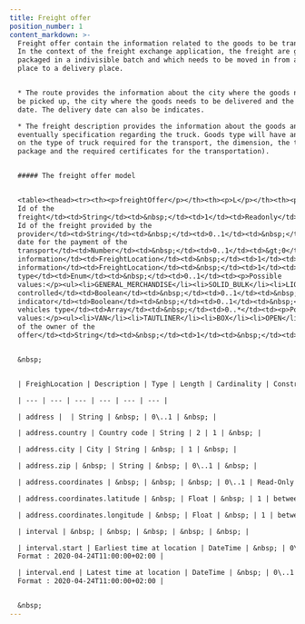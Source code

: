 ```yaml
---
title: Freight offer
position_number: 1
content_markdown: >-
  Freight offer contain the information related to the goods to be transported.
  In the context of the freight exchange application, the freight are goods
  packaged in a indivisible batch and which needs to be moved in from a loading
  place to a delivery place.


  * The route provides the information about the city where the goods needs to
  be picked up, the city where the goods needs to be delivered and the loading
  date. The delivery date can also be indicates.

  * The freight description provides the information about the goods and
  eventually specification regarding the truck. Goods type will have an impact
  on the type of truck required for the transport, the dimension, the transport
  package and the required certificates for the transportation).


  ##### The freight offer model


  <table><thead><tr><th><p>freightOffer</p></th><th><p>L</p></th><th><p>Description</p></th><th><p>Type</p></th><th><p>Length</p></th><th><p>Cardinality</p></th><th><p>Constraint</p></th><th><p>Comment</p></th></tr></thead><thead><tr><th><p>freightOffer</p></th><th><p>L</p></th><th><p>Description</p></th><th><p>Type</p></th><th><p>Length</p></th><th><p>Cardinality</p></th><th><p>Constraint</p></th><th><p>Comment</p></th></tr></thead><tbody><tr><td>offerId</td><td>1</td><td>Unique
  Id of the
  freight</td><td>String</td><td>&nbsp;</td><td>1</td><td>Readonly</td><td>&nbsp;</td></tr><tr><td>externalId</td><td>1</td><td>external
  Id of the freight provided by the
  provider</td><td>String</td><td>&nbsp;</td><td>0..1</td><td>&nbsp;</td><td>&nbsp;</td></tr><tr><td>paymentDue</td><td>1</td><td>Due
  date for the payment of the
  transport</td><td>Number</td><td>&nbsp;</td><td>0..1</td><td>&gt;0</td><td>&nbsp;</td></tr><tr><td>pickUp</td><td>1</td><td>Pickup
  information</td><td>FreightLocation</td><td>&nbsp;</td><td>1</td><td>&nbsp;</td><td><p>&nbsp;</p></td></tr><tr><td>delivery</td><td>1</td><td>Delivery
  information</td><td>FreightLocation</td><td>&nbsp;</td><td>1</td><td>&nbsp;</td><td><p>&nbsp;</p></td></tr><tr><td>freightDescritpion</td><td>1</td><td>&nbsp;</td><td>&nbsp;</td><td>&nbsp;</td><td>&nbsp;</td><td>&nbsp;</td><td>&nbsp;</td></tr><tr><td>type</td><td>2</td><td>Goods
  type</td><td>Enum</td><td>&nbsp;</td><td>0..1</td><td><p>Possible
  values:</p><ul><li>GENERAL_MERCHANDISE</li><li>SOLID_BULK</li><li>LIQUID_BULK</li><li>ABNORMAL</li><li>CONTAINER</li></ul></td><td>&nbsp;</td></tr><tr><td>netWeight</td><td>2</td><td>Weight</td><td>Number</td><td>&nbsp;</td><td>0..1</td><td>0-999</td><td>&nbsp;</td></tr><tr><td>length</td><td>2</td><td>Length</td><td>Number</td><td>&nbsp;</td><td>0..1</td><td>0-25</td><td>&nbsp;</td></tr><tr><td>volume</td><td>2</td><td>Volume</td><td>Number</td><td>&nbsp;</td><td>0..1</td><td>0-999</td><td>&nbsp;</td></tr><tr><td><p>temperatureControlled</p></td><td>2</td><td>Temperature
  controlled</td><td>Boolean</td><td>&nbsp;</td><td>0..1</td><td>&nbsp;</td><td><p>&nbsp;</p></td></tr><tr><td>hazardousness.hazardous</td><td>2</td><td>Hazardous
  indicator</td><td>Boolean</td><td>&nbsp;</td><td>0..1</td><td>&nbsp;</td><td>&nbsp;</td></tr><tr><td>requiredVehicles</td><td>2</td><td>Required
  vehicles type</td><td>Array</td><td>&nbsp;</td><td>0..*</td><td><p>Possible
  values:</p><ul><li>VAN</li><li>TAUTLINER</li><li>BOX</li><li>OPEN</li><li>TRAX_WALKING_FLOOR</li><li>COIL</li><li>JUMBO</li><li>MEGATRAILER</li><li>ISOTHERMIC</li><li>REFRIGERATED</li><li>FREEZER</li><li>MULTI_TEMPERATURE</li><li>PUBLIC_WORKS_TIPPER</li><li>CEREAL_TIPPER</li><li>STEEL_TROUGH</li><li>ARMOURED_TROUGH</li><li>PALLETABLE_BULK</li><li>WALKING_FLOOR</li><li>LIQUID_TANK</li><li>PULVERULENT_TANK</li><li>FLAT</li><li>LOWLOADER</li><li>CONTAINER_20</li><li>CONTAINER_40</li><li>CONTAINER_45</li></ul></td><td>&nbsp;</td></tr><tr><td>owner.login</td><td>1</td><td>Username
  of the owner of the
  offer</td><td>String</td><td>&nbsp;</td><td>1</td><td>&nbsp;</td><td>&nbsp;</td></tr><tr><td>addInfo.comment</td><td>1</td><td>Comment</td><td>String</td><td>&nbsp;</td><td>0..1</td><td>&nbsp;</td><td>&nbsp;</td></tr></tbody></table>


  &nbsp;


  | FreighLocation | Description | Type | Length | Cardinality | Constraint / Comment |

  | --- | --- | --- | --- | --- | --- | 

  | address |  | String | &nbsp; | 0\..1 | &nbsp; | 

  | address.country | Country code | String | 2 | 1 | &nbsp; | 

  | address.city | City | String | &nbsp; | 1 | &nbsp; | 

  | address.zip | &nbsp; | String | &nbsp; | 0\..1 | &nbsp; | 

  | address.coordinates | &nbsp; | &nbsp; | &nbsp; | 0\..1 | Read-Only | 

  | address.coordinates.latitude | &nbsp; | Float | &nbsp; | 1 | between -90 and +90 | 

  | address.coordinates.longitude | &nbsp; | Float | &nbsp; | 1 | between -180 and 180 | 

  | interval | &nbsp; | &nbsp; | &nbsp; | &nbsp; | &nbsp; | 

  | interval.start | Earliest time at location | DateTime | &nbsp; | 0\..1 | 
  Format : 2020-04-24T11:00:00+02:00 |

  | interval.end | Latest time at location | DateTime | &nbsp; | 0\..1 | 
  Format : 2020-04-24T11:00:00+02:00 |


  &nbsp;
---
```

